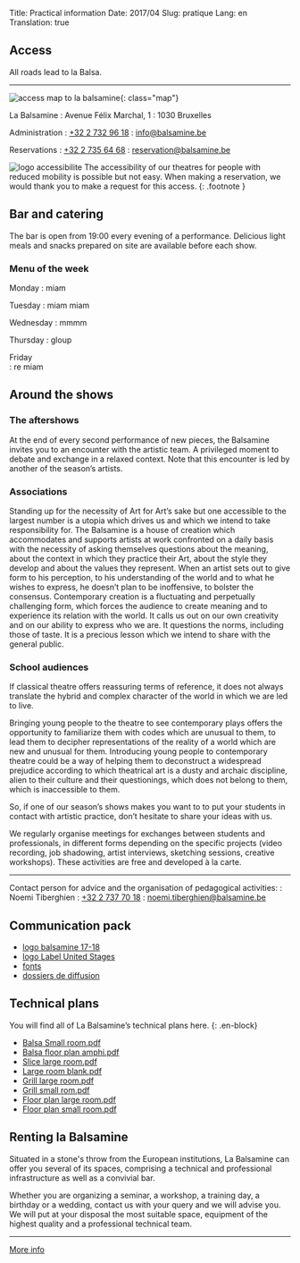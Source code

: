 Title: Practical information
Date: 2017/04
Slug: pratique
Lang: en
Translation: true

## Access

All roads lead to la Balsa.

* * *

![access map to la balsamine](/images/map.svg){: class="map"}

La Balsamine
:   Avenue Félix Marchal, 1
:   1030 Bruxelles

Administration
:   [+32 2 732 96 18](tel:+3227329618)
:   [&#105;&#110;&#102;&#111;&#064;&#098;&#097;&#108;&#115;&#097;&#109;&#105;&#110;&#101;&#046;&#098;&#101;](mailto:&#105;&#110;&#102;&#111;&#064;&#098;&#097;&#108;&#115;&#097;&#109;&#105;&#110;&#101;&#046;&#098;&#101;)  


Reservations
:  [+32 2 735 64 68](tel:+3227356468)
:   [&#114;&#101;&#115;&#101;&#114;&#118;&#097;&#116;&#105;&#111;&#110;&#064;&#098;&#097;&#108;&#115;&#097;&#109;&#105;&#110;&#101;&#046;&#098;&#101;](mailto:&#114;&#101;&#115;&#101;&#114;&#118;&#097;&#116;&#105;&#111;&#110;&#064;&#098;&#097;&#108;&#115;&#097;&#109;&#105;&#110;&#101;&#046;&#098;&#101;)


![logo accessibilite](/images/pictogramme-personne-a-mobilite-reduite.png) The accessibility of our theatres for people with reduced mobility is possible but not easy. When making a reservation, we would thank you to make a request for this access.
{: .footnote }


## Bar and catering

The bar is open from 19:00 every evening of a performance. Delicious light meals and snacks prepared on site are available before each show.

### Menu of the week

Monday
:   miam

Tuesday 
:   miam miam

Wednesday
:   mmmm

Thursday
:   gloup

Friday  
:   re miam   

## Around the shows

### The aftershows

At the end of every second performance of new pieces, the Balsamine invites you to an encounter with the artistic team. A privileged moment to debate and exchange in a relaxed context.
Note that this encounter is led by another of the season’s artists.

### Associations

Standing up for the necessity of Art for Art’s sake but one accessible to the largest number is a utopia which drives us and which we intend to take responsibility for.
The Balsamine is a house of creation which accommodates and supports artists at work confronted on a daily basis with the necessity of asking themselves questions about the meaning, about the context in which they practice their Art, about the style they develop and about the values they represent. When an artist sets out to give form to his perception, to his understanding of the world and to what he wishes to express, he doesn’t plan to be inoffensive, to bolster the consensus. Contemporary creation is a fluctuating and perpetually challenging form, which forces the audience to create meaning and to experience its relation with the world. It calls us out on our own creativity and on our ability to express who we are.
It questions the norms, including those of taste.
It is a precious lesson which we intend to share with the general public.

### School audiences

If classical theatre offers reassuring terms of reference, it does not always translate the hybrid and complex character of the world in which we are led to live.

Bringing young people to the theatre to see contemporary plays offers the opportunity to familiarize them with codes which are unusual to them, to lead them to decipher representations of the reality of a world which are new and unusual for them.
Introducing young people to contemporary theatre could be a way of helping them to deconstruct a widespread prejudice according to which theatrical art is a dusty and archaic discipline, alien to their culture and their questionings, which does not belong to them, which is inaccessible to them.

So, if one of our season’s shows makes you want to to put your students in contact with artistic practice, don’t hesitate to share your ideas with us.

We regularly organise meetings for exchanges between students and professionals, in different forms depending on the specific projects (video recording, job shadowing, artist interviews, sketching sessions, creative workshops). These activities are free and developed à la carte.

* * *

Contact person for advice and the organisation of pedagogical activities:
:  Noemi Tiberghien
:  [+32 2 737 70 18](tel:+3227377018)
:  [&#110;&#111;&#101;&#109;&#105;&#046;&#116;&#105;&#098;&#101;&#114;&#103;&#104;&#105;&#101;&#110;&#064;&#098;&#097;&#108;&#115;&#097;&#109;&#105;&#110;&#101;&#046;&#098;&#101;](mailto:&#110;&#111;&#101;&#109;&#105;&#046;&#116;&#105;&#098;&#101;&#114;&#103;&#104;&#105;&#101;&#110;&#064;&#098;&#097;&#108;&#115;&#097;&#109;&#105;&#110;&#101;&#046;&#098;&#101;)

<!-- Download the educational guide -->


## Communication pack

- [logo balsamine 17-18](/images/logo-balsa.svg)
- [logo Label United Stages](/images/label-united-stages-txt.svg)
- [fonts]()
- [dossiers de diffusion]()


## Technical plans

You will find all of La Balsamine’s technical plans here.
{: .en-block}

- [Balsa Small room.pdf](http://balsamine.be/uploads/Balsamine.Technique/Balsa%20Petite%20salle.pdf) 
- [Balsa floor plan amphi.pdf](http://balsamine.be/uploads/Balsamine.Technique/Balsa%20sol%20amphi.pdf)
- [Slice large room.pdf](http://balsamine.be/uploads/Balsamine.Technique/coupe%20grande%20salle.pdf)
- [Large room blank.pdf](http://balsamine.be/uploads/Balsamine.Technique/Grande%20Salle%20vierge.pdf)
- [Grill large room.pdf](http://balsamine.be/uploads/Balsamine.Technique/Grill%20grande%20salle.pdf)
- [Grill small rom.pdf](http://balsamine.be/uploads/Balsamine.Technique/Grill%20petite%20salle.pdf)
- [Floor plan large room.pdf](http://balsamine.be/uploads/Balsamine.Technique/sol%20grande%20salle.pdf)
- [Floor plan small room.pdf](http://balsamine.be/uploads/Balsamine.Technique/Sol%20petite%20salle.pdf)


## Renting la Balsamine

Situated in a stone's throw from the European institutions, La Balsamine can offer you several of its spaces, comprising a technical and professional infrastructure as well as a convivial bar.

Whether you are organizing a seminar, a workshop, a training day, a birthday or a wedding, contact us with your query and we will advise you. We will put at your disposal the most suitable space, equipment of the highest quality and a professional technical team.

* * *

[More info](/rent.html)
